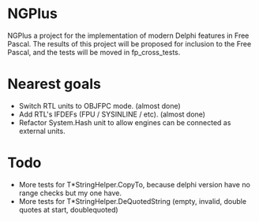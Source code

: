 # NGPlus
NGPlus a project for the implementation of modern Delphi features in Free Pascal. The results of this project will be proposed for inclusion to the Free Pascal, and the tests will be moved in fp_cross_tests.

# Nearest goals

- Switch RTL units to OBJFPC mode. (almost done)
- Add RTL's IFDEFs (FPU / SYSINLINE / etc). (almost done)
- Refactor System.Hash unit to allow engines can be connected as external units.

# Todo
- More tests for T*StringHelper.CopyTo, because delphi version have no range checks but my one have.
- More tests for T*StringHelper.DeQuotedString (empty, invalid, double quotes at start, doublequoted)
